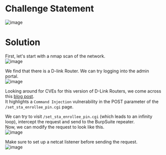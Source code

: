 # Challenge Statement
![image](https://github.com/user-attachments/assets/db3a2032-45b5-4dab-9745-7dc77be4d8db)

# Solution
First, let's start with a nmap scan of the network.  
![image](https://github.com/user-attachments/assets/7130903e-37a5-4e25-98f1-4f43085434f8)

We find that there is a D-link Router. We can try logging into the admin portal.  
![image](https://github.com/user-attachments/assets/12dd4237-1585-49b2-812d-bc6aaac686d6)

Looking around for CVEs for this version of D-Link Routers, we come across this [blog post](https://tomorrowisnew.com/posts/hacking-the-dlink-dir-615-for-fun-and-no-profit-part-3-cve-2020-10213/).  
It highlights a `Command Injection` vulnerability in the POST parameter of the `/set_sta_enrollee_pin.cgi` page.  

We can try to visit `/set_sta_enrollee_pin.cgi` (which leads to an infinity loop), intercept the request and send to the BurpSuite repeater.  
Now, we can modify the request to look like this.  
![image](https://github.com/user-attachments/assets/ffdc4bed-2dd7-464d-8079-3d91fd5bdf72)  

Make sure to set up a netcat listener before sending the request.  
![image](https://github.com/user-attachments/assets/4163982d-50b4-4c89-afb4-2bd35126abe0)

